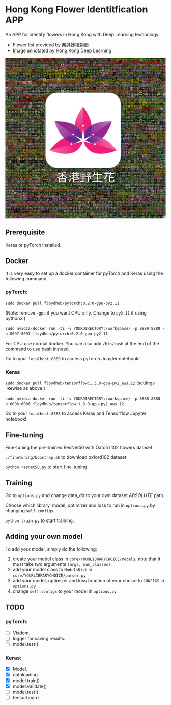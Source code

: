# Hong Kong Flower Identitfication APP
An APP for identify flowers in Hong Kong with Deep Learning technology.

- Flower list provided by [柴娃娃植物網](https://www.facebook.com/groups/cwwHKplant/)
- Image annotated by [Hong Kong Deep Learning](https://www.facebook.com/groups/170776840085989/)

![screen.jpg](/images/screen.jpg)

## Prerequisite
Keras or pyTorch installed.

## Docker
It is very easy to set up a docker container for pyTorch and Keras using the following command.

### pyTorch:
`sudo docker pull floydhub/pytorch:0.2.0-gpu-py2.11`

(Note: remove `-gpu` if you want CPU only. Change to `py3.11` if using python3.)

`sudo nvidia-docker run -ti -v YOURDIRECTORY:/workspace/ -p 8889:8888 -p 8097:8097 floydhub/pytorch:0.2.0-gpu-py2.11`

For CPU use normal docker. You can also add `/bin/bash` at the end of the command to use bash instead.

Go to your `localhost:8889` to access pyTorch Jupyter notebook!

### Keras
`sudo docker pull floydhub/tensorflow:1.3.0-gpu-py2_aws.12` (settings likewise as above.)

`sudo nvidia-docker run -ti -v YOURDIRECTORY:/workspace/ -p 8888:8888 -p 6006:6006 floydhub/tensorflow:1.3.0-gpu-py2_aws.12`

Go to your `localhost:8888` to access Keras and Tensorflow Jupyter notebook!

## Fine-tuning
Fine-tuning the pre-trained ResNet50 with Oxford 102 flowers dataset

`./finetuning/boostrap.sh` to download oxford102 dataset

`python resnet50.py` to start fine-tuning

## Training
Go to `options.py` and change data_dir to your own dataset *ABSOLUTE* path.

Choose which library, model, optimizer and loss to run in `options.py` by changing `self.configs`.

`python train.py` to start training.

## Adding your own model
To add your model, simply do the following:
1. create your model class in `core/YOURLIBRARYCHOICE/models`, note that it must take two arguments `(args, num_classes)`.
2. add your model class to `ModelsDict` in `core/YOURLIBRARYCHOICE/parser.py`
3. add your model, optimizer and loss function of your choice to `CONFIGS` in `options.py`
4. change `self.configs` to your model in `options.py`

## TODO
### pyTorch:
- [ ] Visdom.
- [ ] logger for saving results.
- [ ] model.test()

### Keras:
- [x] Model.
- [x] dataloading.
- [x] model.train()
- [x] model.validate()
- [ ] model.test()
- [ ] tensorboard.
